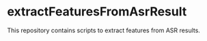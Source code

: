 # extractFeaturesFromAsrResult
This repository contains scripts to extract features from ASR results.
